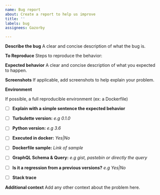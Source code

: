 ```yaml
---
name: Bug report
about: Create a report to help us improve
title: ''
labels: bug
assignees: Gazorby

---
```


**Describe the bug**
A clear and concise description of what the bug is.

**To Reproduce**
Steps to reproduce the behavior:

**Expected behavior**
A clear and concise description of what you expected to happen.

**Screenshots**
If applicable, add screenshots to help explain your problem.

**Environment**

If possible, a full reproducible environment (ex: a Dockerfile)

* [ ] **Explain with a simple sentence the expected behavior**
* [ ] **Turbulette version:** _e.g 0.1.0_
* [ ] **Python version:** _e.g 3.6_
* [ ] **Executed in docker:** _Yes|No_
* [ ] **Dockerfile sample:** _Link of sample_
* [ ] **GraphQL Schema & Query:** _e.g gist, pastebin or directly the query_
* [ ] **Is it a regression from a previous versions?** _e.g Yes|No_
* [ ] **Stack trace**


**Additional context**
Add any other context about the problem here.
